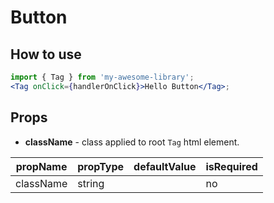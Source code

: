 # Button

## How to use

```jsx
import { Tag } from 'my-awesome-library';
<Tag onClick={handlerOnClick}>Hello Button</Tag>;
```

## Props

- **className** - class applied to root `Tag` html element.

| propName  | propType | defaultValue | isRequired |
| --------- | -------- | ------------ | ---------- |
| className | string   |              | no         |
